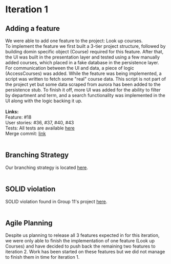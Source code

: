 # Iteration 1

## Adding a feature

We were able to add one feature to the project: Look up courses.<br>
To implement the feature we first built a 3-tier project structure, followed by building domin specific object (Course) required for this feature. After that, the UI was built in the presentation layer and tested using a few manually added courses, which placed in a fake database in the persistence layer. For communication between the UI and data, a piece of logic (AccessCourses) was added. While the feature was being implemented, a script was written to fetch some "real" course data. This script is not part of the project yet but some data scraped from aurora has been added to the persistence stub. To finish it off, more UI was added for the ability to filter by department and term, and a search functionality was implemented in the UI along with the logic backing it up.
<br><br>
**Links:**<br>
Feature: #18<br>
User stories: #36, #37, #40, #43<br>
Tests: All tests are available [here](./app/src/test/java/com.cth.myapplication/AllTests.java)<br>
Merge commit: [link](https://code.cs.umanitoba.ca/3350-winter-2021-a02/group-10/umplanner-comp3350-a02-group10/-/commit/ce0d472e26fc53893a51052bf24a2783fdbf5105)<br>
<br>


## Branching Strategy

Our branching strategy is located [here](./BranchingStrategy.md).<br>
<br>

## SOLID violation
SOLID violation found in Group 11's project [here](https://code.cs.umanitoba.ca/3350-winter-2021-a02/group-11/In-Need/-/issues/24).
<br>
<br>

## Agile Planning
Despite us planning to release all 3 features expected in for this iteration, we were only able to finish the implementation of one feature (Look up Courses) and have decided to push back the remaining two features to iteration 2. Work has been started on these features but we did not manage to finish them in time for iteration 1.
